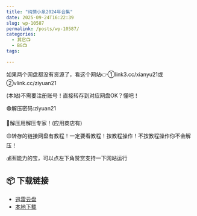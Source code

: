 ```yaml
---
title: "纯情小泉2024年合集"
date: 2025-09-24T16:22:39
slug: wp-10587
permalink: /posts/wp-10587/
categories:
  - 其它📺
  - BG📺
tags:

---
```


如果两个网盘都没有资源了，看这个网站👉①link3.cc/xianyu21或②vlink.cc/ziyuan21

(本站)不需要注册账号！直接转存到对应网盘OK？懂吧！

🟢解压密码:ziyuan21

🔵解压用解压专家！(应用商店有)

🟡转存的链接网盘有教程！一定要看教程！按教程操作！不按教程操作你不会解压！

💰🈶能力的宝，可以点左下角赞赏支持一下网站运行

## 📦 下载链接
- [迅雷云盘](https://blziyuan21.com/pay-download/10587?key=b1832e02e1&down_id=0)
- [本地下载](https://blziyuan21.com/pay-download/10587?key=b1832e02e1&down_id=1)

